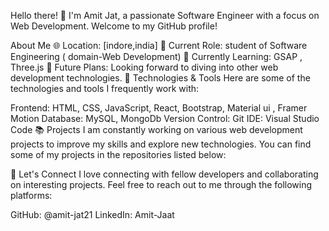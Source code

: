 Hello there! 👋 I'm Amit Jat, a passionate Software Engineer with a focus on Web Development. Welcome to my GitHub profile!

About Me
🌐 Location: [indore,india]
💼 Current Role:  student of Software Engineering ( domain-Web Development)
🌱 Currently Learning: GSAP , Three.js
📝 Future Plans: Looking forward to diving into other web development technologies.
🔧 Technologies & Tools
Here are some of the technologies and tools I frequently work with:

Frontend: HTML, CSS, JavaScript, React, Bootstrap, Material ui , Framer Motion
Database: MySQL, MongoDb
Version Control: Git
IDE: Visual Studio Code
📚 Projects
I am constantly working on various web development projects to improve my skills and explore new technologies. You can find some of my projects in the repositories listed below:

🤝 Let's Connect
I love connecting with fellow developers and collaborating on interesting projects. Feel free to reach out to me through the following platforms:

GitHub: @amit-jat21
LinkedIn: Amit-Jaat
